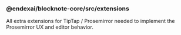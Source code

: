### @endexai/blocknote-core/src/extensions

All extra extensions for TipTap / Prosemirror needed to implement the Prosemirror UX and editor behavior. 